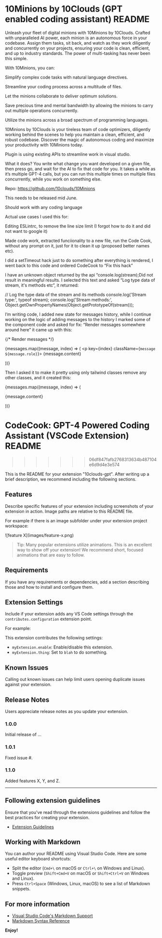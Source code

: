 # 10Minions by 10Clouds (GPT enabled coding assistant) README

Unleash your fleet of digital minions with 10Minions by 10Clouds. Crafted with unparalleled AI power, each minion is an autonomous force in your codebase. Assign them tasks, sit back, and watch as they work diligently and concurrently on your projects, ensuring your code is clean, efficient, and up to industry standards. The power of multi-tasking has never been this simple.

With 10Minions, you can:

Simplify complex code tasks with natural language directives.

Streamline your coding process across a multitude of files.

Let the minions collaborate to deliver optimum solutions.

Save precious time and mental bandwidth by allowing the minions to carry out multiple operations concurrently.

Utilize the minions across a broad spectrum of programming languages.

10Minions by 10Clouds is your tireless team of code optimizers, diligently working behind the scenes to help you maintain a clean, efficient, and robust codebase. Discover the magic of autonomous coding and maximize your productivity with 10Minions today.

Plugin is using existing APIs to streamline work in visual studio.

What it does? You write what change you want developed on a given file, then press go, and wait for the AI to fix that code for you. It takes a while as it’s multiple GPT-4 calls, but you can run this multiple times on multiple files concurrently, while you work on something else.

Repo: https://github.com/10clouds/10Minions

This needs to be released mid June.

Should work with any coding language

Actual use cases I used this for:

Editing ESLintrc, to remove the line size limit (I forgot how to do it and did not want to google it)

Made code work, extracted funciionality to a new file, run the Code Cook, without any prompt on it, just for it to clean it up (proposed better names etc).

I did a setTimeout hack just to do something after everything is rendered, I went back to this code and ordered CodeCook to “Fix this hack”

I have an unknown object returned by the api “console.log(stream);Did not result in meaningful results. I selected this text and asked “Log type data of stream, it's methods etc”, it returned:

// Log the type data of the stream and its methods
    console.log('Stream type:', typeof stream);
    console.log('Stream methods:', Object.getOwnPropertyNames(Object.getPrototypeOf(stream)));

I’m writing code, I added new state for messages history, while I continue working on the logic of adding messages to the history I marked some of the component code and asked for fix: “Render messages somewhere around here” it came up with this:

{/* Render messages */}
          <div className="messages-container">
            {messages.map((message, index) => (
              <p key={index} className={`message ${message.role}`}>
                {message.content}
               </p>
            ))}
          </div>

Then I asked it to make it pretty using only tailwind classes remove any other classes, and it created this:

<div className="bg-white dark:bg-gray-800 shadow-lg rounded-lg p-4 mt-5">
            {messages.map((message, index) => (
              <p
                key={index}
                className={`${
                  message.role === "assistant"
                    ? "bg-blue-500 text-white dark:bg-blue-600"
                    : "bg-gray-200 text-gray-900 dark:bg-gray-600 dark:text-gray-300"
                } rounded-lg p-2 my-2`}
              >
                {message.content}
              </p>
            ))}
          </div>

# CodeCook: GPT-4 Powered Coding Assistant (VSCode Extension) README
>>>>>>> 06df847fafb2768313634b487104e6d9d4e3e574

This is the README for your extension "10clouds-gpt". After writing up a brief description, we recommend including the following sections.

## Features

Describe specific features of your extension including screenshots of your extension in action. Image paths are relative to this README file.

For example if there is an image subfolder under your extension project workspace:

\!\[feature X\]\(images/feature-x.png\)

> Tip: Many popular extensions utilize animations. This is an excellent way to show off your extension! We recommend short, focused animations that are easy to follow.

## Requirements

If you have any requirements or dependencies, add a section describing those and how to install and configure them.

## Extension Settings

Include if your extension adds any VS Code settings through the `contributes.configuration` extension point.

For example:

This extension contributes the following settings:

* `myExtension.enable`: Enable/disable this extension.
* `myExtension.thing`: Set to `blah` to do something.

## Known Issues

Calling out known issues can help limit users opening duplicate issues against your extension.

## Release Notes

Users appreciate release notes as you update your extension.

### 1.0.0

Initial release of ...

### 1.0.1

Fixed issue #.

### 1.1.0

Added features X, Y, and Z.

---

## Following extension guidelines

Ensure that you've read through the extensions guidelines and follow the best practices for creating your extension.

* [Extension Guidelines](https://code.visualstudio.com/api/references/extension-guidelines)

## Working with Markdown

You can author your README using Visual Studio Code. Here are some useful editor keyboard shortcuts:

* Split the editor (`Cmd+\` on macOS or `Ctrl+\` on Windows and Linux).
* Toggle preview (`Shift+Cmd+V` on macOS or `Shift+Ctrl+V` on Windows and Linux).
* Press `Ctrl+Space` (Windows, Linux, macOS) to see a list of Markdown snippets.

## For more information

* [Visual Studio Code's Markdown Support](http://code.visualstudio.com/docs/languages/markdown)
* [Markdown Syntax Reference](https://help.github.com/articles/markdown-basics/)

**Enjoy!**
